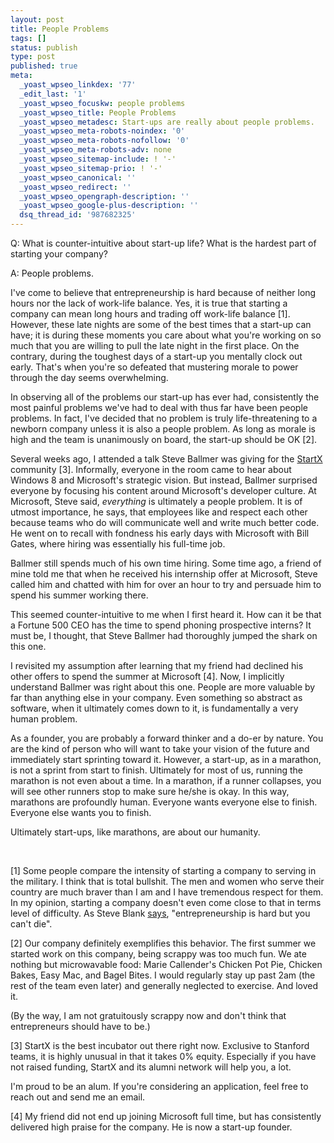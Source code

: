 ```yaml
---
layout: post
title: People Problems
tags: []
status: publish
type: post
published: true
meta:
  _yoast_wpseo_linkdex: '77'
  _edit_last: '1'
  _yoast_wpseo_focuskw: people problems
  _yoast_wpseo_title: People Problems
  _yoast_wpseo_metadesc: Start-ups are really about people problems.
  _yoast_wpseo_meta-robots-noindex: '0'
  _yoast_wpseo_meta-robots-nofollow: '0'
  _yoast_wpseo_meta-robots-adv: none
  _yoast_wpseo_sitemap-include: ! '-'
  _yoast_wpseo_sitemap-prio: ! '-'
  _yoast_wpseo_canonical: ''
  _yoast_wpseo_redirect: ''
  _yoast_wpseo_opengraph-description: ''
  _yoast_wpseo_google-plus-description: ''
  dsq_thread_id: '987682325'
---
```

Q: What is counter-intuitive about start-up life? What is the hardest part of starting your company?

A: People problems.

I've come to believe that entrepreneurship is hard because of neither long hours nor the lack of work-life balance. Yes, it is true that starting a company can mean long hours and trading off work-life balance [1]. However, these late nights are some of the best times that a start-up can have; it is during these moments you care about what you're working on so much that you are willing to pull the late night in the first place. On the contrary, during the toughest days of a start-up you mentally clock out early. That's when you're so defeated that mustering morale to power through the day seems overwhelming.

In observing all of the problems our start-up has ever had, consistently the most painful problems we've had to deal with thus far have been people problems. In fact, I've decided that no problem is truly life-threatening to a newborn company unless it is also a people problem. As long as morale is high and the team is unanimously on board, the start-up should be OK [2].

Several weeks ago, I attended a talk Steve Ballmer was giving for the <a title="StartX" href="http://startx.stanford.edu/">StartX</a> community [3]. Informally, everyone in the room came to hear about Windows 8 and Microsoft's strategic vision. But instead, Ballmer surprised everyone by focusing his content around Microsoft's developer culture. At Microsoft, Steve said, <em>everything</em> is ultimately a people problem. It is of utmost importance, he says, that employees like and respect each other because teams who do will communicate well and write much better code. He went on to recall with fondness his early days with Microsoft with Bill Gates, where hiring was essentially his full-time job.

Ballmer still spends much of his own time hiring. Some time ago, a friend of mine told me that when he received his internship offer at Microsoft, Steve called him and chatted with him for over an hour to try and persuade him to spend his summer working there.

This seemed counter-intuitive to me when I first heard it. How can it be that a Fortune 500 CEO has the time to spend phoning prospective interns? It must be, I thought, that Steve Ballmer had thoroughly jumped the shark on this one.

I revisited my assumption after learning that my friend had declined his other offers to spend the summer at Microsoft [4]. Now, I implicitly understand Ballmer was right about this one. People are more valuable by far than anything else in your company. Even something so abstract as software, when it ultimately comes down to it, is fundamentally a very human problem.

As a founder, you are probably a forward thinker and a do-er by nature. You are the kind of person who will want to take your vision of the future and immediately start sprinting toward it. However, a start-up, as in a marathon, is not a sprint from start to finish. Ultimately for most of us, running the marathon is not even about a time. In a marathon, if a runner collapses, you will see other runners stop to make sure he/she is okay. In this way, marathons are profoundly human. Everyone wants everyone else to finish. Everyone else wants you to finish.

Ultimately start-ups, like marathons, are about our humanity.

&nbsp;

[1] Some people compare the intensity of starting a company to serving in the military. I think that is total bullshit. The men and women who serve their country are much braver than I am and I have tremendous respect for them. In my opinion, starting a company doesn't even come close to that in terms level of difficulty. As Steve Blank <a title="says" href="http://steveblank.com/2012/09/04/entrepreneurship-is-hard-but-you-cant-die/">says</a>, "entrepreneurship is hard but you can't die".

[2] Our company definitely exemplifies this behavior. The first summer we started work on this company, being scrappy was too much fun. We ate nothing but microwavable food: Marie Callender's Chicken Pot Pie, Chicken Bakes, Easy Mac, and Bagel Bites. I would regularly stay up past 2am (the rest of the team even later) and generally neglected to exercise. And loved it.

(By the way, I am not gratuitously scrappy now and don't think that entrepreneurs should have to be.)

[3] StartX is the best incubator out there right now. Exclusive to Stanford teams, it is highly unusual in that it takes 0% equity. Especially if you have not raised funding, StartX and its alumni network will help you, a lot.

I'm proud to be an alum. If you're considering an application, feel free to reach out and send me an email.

[4] My friend did not end up joining Microsoft full time, but has consistently delivered high praise for the company. He is now a start-up founder.
